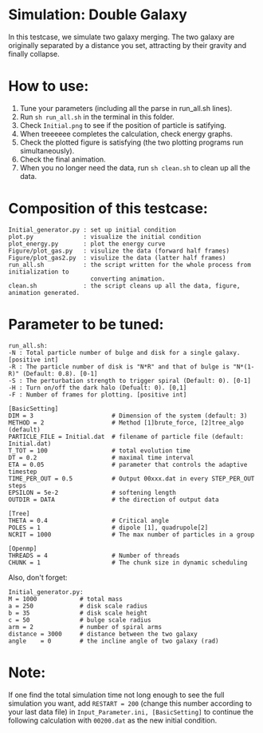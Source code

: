 # Simulation: Double Galaxy

In this testcase, we simulate two galaxy merging. The two galaxy are originally separated by a distance you set, attracting by their gravity and finally collapse.

# How to use:
1. Tune your parameters (including all the parse in run_all.sh lines).
2. Run `sh run_all.sh` in the terminal in this folder.
3. Check `Initial.png` to see if the position of particle is satifying.
4. When treeeeee completes the calculation, check energy graphs.
5. Check the plotted figure is satisfying (the two plotting programs run simultaneously).
6. Check the final animation.
7. When you no longer need the data, run `sh clean.sh` to clean up all the data.

# Composition of this testcase:
```
Initial_generator.py : set up initial condition
plot.py              : visualize the initial condition
plot_energy.py       : plot the energy curve
Figure/plot_gas.py   : visulize the data (forward half frames)
Figure/plot_gas2.py  : visulize the data (latter half frames)
run_all.sh           : the script written for the whole process from initialization to        
                       converting animation.
clean.sh             : the script cleans up all the data, figure, animation generated.
```

# Parameter to be tuned:
```
run_all.sh:
-N : Total particle number of bulge and disk for a single galaxy. [positive int]
-R : The particle number of disk is "N*R" and that of bulge is "N*(1-R)" (Default: 0.8). [0-1]
-S : The perturbation strength to trigger spiral (Default: 0). [0-1]
-H : Turn on/off the dark halo (Defualt: 0). [0,1]
-F : Number of frames for plotting. [positive int]

[BasicSetting]
DIM = 3                      # Dimension of the system (default: 3)
METHOD = 2                   # Method [1]brute_force, [2]tree_algo (default)
PARTICLE_FILE = Initial.dat  # filename of particle file (default: Initial.dat)
T_TOT = 100                  # total evolution time
DT = 0.2                     # maximal time interval
ETA = 0.05                   # parameter that controls the adaptive timestep
TIME_PER_OUT = 0.5           # Output 00xxx.dat in every STEP_PER_OUT steps
EPSILON = 5e-2               # softening length
OUTDIR = DATA                # the direction of output data

[Tree]
THETA = 0.4                  # Critical angle
POLES = 1                    # dipole [1], quadrupole[2]
NCRIT = 1000                 # The max number of particles in a group

[Openmp]
THREADS = 4                  # Number of threads
CHUNK = 1                    # The chunk size in dynamic scheduling
```
Also, don't forget:
```
Initial_generator.py:
M = 1000            # total mass
a = 250             # disk scale radius
b = 35              # disk scale height
c = 50              # bulge scale radius
arm = 2             # number of spiral arms
distance = 3000     # distance between the two galaxy
angle    = 0        # the incline angle of two galaxy (rad)
```
# Note:
If one find the total simulation time not long enough to see the full simulation you want, add `RESTART = 200` (change this number according to your last data file) in `Input_Parameter.ini, [BasicSetting]` to continue the following calculation with `00200.dat` as the new initial condition.